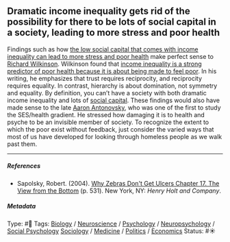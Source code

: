 ## Dramatic income inequality gets rid of the possibility for there to be lots of social capital in a society, leading to more stress and poor health

Findings such as how [the low social capital that comes with income inequality can lead to more stress and poor health](The%20low%20social%20capital%20that%20comes%20with%20income%20inequality%20can%20lead%20to%20more%20stress%20and%20poor%20health.md) make perfect sense to [Richard Wilkinson](). Wilkinson found that [income inequality is a strong predictor of poor health because it is about being made to feel poor](Income%20inequality%20is%20a%20strong%20predictor%20of%20poor%20health%20because%20it%20is%20about%20being%20made%20to%20feel%20poor.md). In his writing, he emphasizes that trust requires reciprocity, and reciprocity requires equality. In contrast, hierarchy is about domination, not symmetry and equality. By definition, you can’t have a society with both dramatic income inequality and lots of [social capital](Social%20capital.md). These findings would also have made sense to the late [Aaron Antonovsky](), who was one of the first to study the SES/health gradient. He stressed how damaging it is to health and psyche to be an invisible member of society. To recognize the extent to which the poor exist without feedback, just consider the varied ways that most of us have developed for looking through homeless people as we walk past them.

---

##### References

* Sapolsky, Robert. (2004). [Why Zebras Don't Get Ulcers Chapter 17. The View from the Bottom](Why%20Zebras%20Don't%20Get%20Ulcers%20Chapter%2017.%20The%20View%20from%20the%20Bottom.md) (p. 531). New York, NY: *Henry Holt and Company*.

##### Metadata

Type: #🔴 
Tags: [Biology]() / [Neuroscience](Neuroscience.md) / [Psychology](Psychology.md) / [Neuropsychology](Neuropsychology.md) / [Social Psychology](Social%20Psychology.md) [Sociology](Sociology.md) / [Medicine](Medicine.md) / [Politics](Politics.md) / [Economics]() 
Status: #☀️ 
